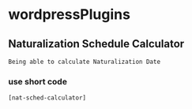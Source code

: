# wordpressPlugins
## Naturalization Schedule Calculator
```
Being able to calculate Naturalization Date
```
### use short code
```
[nat-sched-calculator]
```